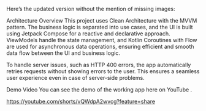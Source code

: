 
Here’s the updated version without the mention of missing images:

Architecture Overview
This project uses Clean Architecture with the MVVM pattern. The business logic is separated into use cases, and the UI is built using Jetpack Compose for a reactive and declarative approach. ViewModels handle the state management, and Kotlin Coroutines with Flow are used for asynchronous data operations, ensuring efficient and smooth data flow between the UI and business logic.

To handle server issues, such as HTTP 400 errors, the app automatically retries requests without showing errors to the user. This ensures a seamless user experience even in case of server-side problems.

Demo Video
You can see the demo of the working app here on YouTube .

https://youtube.com/shorts/vQWdpA2wvcg?feature=share

